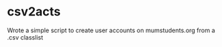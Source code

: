 csv2acts
========

Wrote a simple script to create user accounts on mumstudents.org from a .csv classlist
